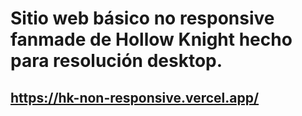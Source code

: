 # Sitio web básico no responsive fanmade de Hollow Knight hecho para resolución desktop.

## https://hk-non-responsive.vercel.app/
